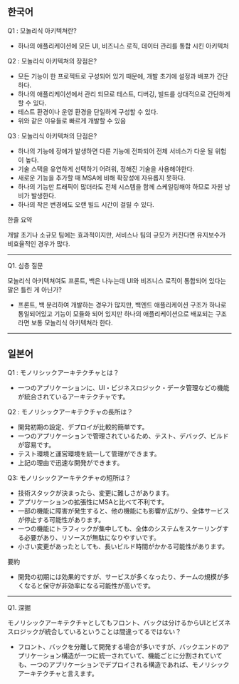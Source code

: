 ## 한국어

Q1 : 모놀리식 아키텍쳐란?

- 하나의 애플리케이션에 모든 UI, 비즈니스 로직, 데이터 관리를 통합 시킨 아키텍처

Q2 : 모놀리식 아키텍쳐의 장점은?

- 모든 기능이 한 프로젝트로 구성되어 있기 때문에, 개발 초기에 설정과 배포가 간단하다.
- 하나의 애플리케이션에서 관리 되므로 테스트, 디버깅, 빌드를 상대적으로 간단하게 할 수 있다.
- 테스트 환경이나 운영 환경을 단일하게 구성할 수 있다.
- 위와 같은 이유들로 빠르게 개발할 수 있음

Q3 : 모놀리식 아키텍쳐의 단점은?

- 하나의 기능에 장애가 발생하면 다른 기능에 전파되어 전체 서비스가 다운 될 위험이 높다.
- 기술 스택을 유연하게 선택하기 어려워, 정해진 기술을 사용해야한다.
- 새로운 기능을 추가할 때 MSA에 비해 확장성에 자유롭지 못하다.
- 하나의 기능만 트래픽이 많더라도 전체 시스템을 함께 스케일링해야 하므로 자원 낭비가 발생한다.
- 하나의 작은 변경에도 오랜 빌드 시간이 걸릴 수 있다.

한줄 요약

개발 초기나 소규모 팀에는 효과적이지만, 서비스나 팀의 규모가 커진다면 유지보수가 비효율적인 경우가 많다.

---

Q1. 심층 질문

모놀리식 아키텍쳐여도 프론트, 백은 나누는데 UI와 비즈니스 로직이 통합되어 있다는 말은 틀린 게 아닌가?

- 프론트, 백 분리하여 개발하는 경우가 많지만, 백엔드 애플리케이션 구조가 하나로 통일되어있고 기능이 모듈화 되어 있지만 하나의 애플리케이션으로 배포되는 구조라면 보통 모놀리식 아키텍쳐라 한다.

---
## 일본어

Q1 : モノリシックアーキテクチャとは？

- 一つのアプリケーションに、UI・ビジネスロジック・データ管理などの機能が統合されているアーキテクチャです。

Q2 : モノリシックアーキテクチャの長所は？

- 開発初期の設定、デプロイが比較的簡単です。
- 一つのアプリケーションで管理されているため、テスト、デバッグ、ビルドが容易です。
- テスト環境と運営環境を統一して管理ができます。
- 上記の理由で迅速な開発ができます。

Q3: モノリシックアーキテクチャの短所は？

- 技術スタックが決まったら、変更に難しさがあります。
- アプリケーションの拡張性にMSAと比べて不利です。
- 一部の機能に障害が発生すると、他の機能にも影響が広がり、全体サービスが停止する可能性があります。
- 一つの機能にトラフィックが集中しても、全体のシステムをスケーリングする必要があり、リソースが無駄になりやすいです。
- 小さい変更があったとしても、長いビルド時間がかかる可能性があります。

要約

- 開発の初期には効果的ですが、サービスが多くなったり、チームの規模が多くなると保守が非効率になる可能性が高いです。

---

Q1. 深掘

モノリシックアーキテクチャとしてもフロント、バックは分けるからUIとビズネスロジックが統合しているということは間違ってるではない？

- フロント、バックを分離して開発する場合が多いですが、バックエンドのアプリケーション構造が一つに統一されていて、機能ごとに分割されていても、一つのアプリケーションでデプロイされる構造であれば、モノリシックアーキテクチャと言えます。